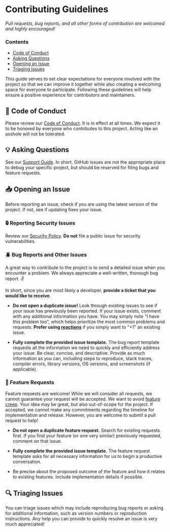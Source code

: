 # Contributing Guidelines

*Pull requests, bug reports, and all other forms of contribution are welcomed and highly encouraged!*

### Contents

- [Code of Conduct](#code-of-conduct)
- [Asking Questions](#asking-questions)
- [Opening an Issue](#opening-an-issue)
- [Triaging Issues](#triaging-issues)

This guide serves to set clear expectations for everyone involved with the project so that we can improve it together while also creating a welcoming space for everyone to participate. Following these guidelines will help ensure a positive experience for contributors and maintainers.

## :book: Code of Conduct

Please review our [Code of Conduct](https://github.com/jessesquires/.github/blob/master/CODE_OF_CONDUCT.md). It is in effect at all times. We expect it to be honored by everyone who contributes to this project. Acting like an asshole will not be tolerated.

## :bulb: Asking Questions

See our [Support Guide](https://github.com/jessesquires/.github/blob/master/SUPPORT.md). In short, GitHub issues are not the appropriate place to debug your specific project, but should be reserved for filing bugs and feature requests.

## :inbox_tray: Opening an Issue

Before reporting an issue, check if you are using the latest version of the project. If not, see if updating fixes your issue.

### :lock: Reporting Security Issues

Review our [Security Policy](https://github.com/jessesquires/.github/blob/master/SECURITY.md). **Do not** file a public issue for security vulnerabilities.

### :beetle: Bug Reports and Other Issues

A great way to contribute to the project is to send a detailed issue when you encounter a problem. We always appreciate a well-written, thorough bug report. :v:

In short, since you are most likely a developer, **provide a ticket that you would like to receive**.

- **Do not open a duplicate issue!** Look through existing issues to see if your issue has previously been reported. If your issue exists, comment with any additional information you have. You may simply note "I have this problem too", which helps prioritize the most common problems and requests. **Prefer using [reactions](https://github.blog/2016-03-10-add-reactions-to-pull-requests-issues-and-comments/)** if you simply want to "+1" an existing issue.

- **Fully complete the provided issue template.** The bug report template requests all the information we need to quickly and efficiently address your issue. Be clear, concise, and descriptive. Provide as much information as you can, including steps to reproduce, stack traces, compiler errors, library versions, OS versions, and screenshots (if applicable).

### :love_letter: Feature Requests

Feature requests are welcome! While we will consider all requests, we cannot guarantee your request will be accepted. We want to avoid [feature creep](https://en.wikipedia.org/wiki/Feature_creep). Your idea may be great, but also out-of-scope for the project. If accepted, we cannot make any commitments regarding the timeline for implementation and release. However, you are welcome to submit a pull request to help!

- **Do not open a duplicate feature request.** Search for existing requests first. If you find your feature (or one very similar) previously requested, comment on that issue.

- **Fully complete the provided issue template.** The feature request template asks for all necessary information for us to begin a productive conversation. 

- Be precise about the proposed outcome of the feature and how it relates to existing features. Include implementation details if possible.

## :mag: Triaging Issues

You can triage issues which may include reproducing bug reports or asking for additional information, such as version numbers or reproduction instructions. Any help you can provide to quickly resolve an issue is very much appreciated!
